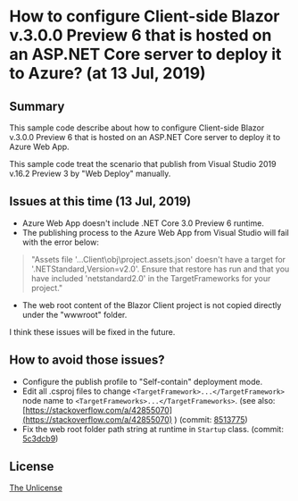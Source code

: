 # How to configure Client-side Blazor v.3.0.0 Preview 6 that is hosted on an ASP.NET Core server to deploy it to Azure? (at 13 Jul, 2019)

## Summary

This sample code describe about how to configure Client-side Blazor v.3.0.0 Preview 6 that is hosted on an ASP.NET Core server to deploy it to Azure Web App.

This sample code treat the scenario that publish from Visual Studio 2019 v.16.2 Preview 3 by "Web Deploy" manually.

## Issues at this time (13 Jul, 2019)

- Azure Web App doesn't include .NET Core 3.0 Preview 6 runtime.
- The publishing process to the Azure Web App from Visual Studio will fail with the error below: 

> "Assets file '...Client\obj\project.assets.json' doesn't have a target for '.NETStandard,Version=v2.0'. Ensure that restore has run and that you have included 'netstandard2.0' in the TargetFrameworks for your project."
- The web root content of the Blazor Client project is not copied directly under the "wwwroot" folder.

I think these issues will be fixed in the future.

## How to avoid those issues?

- Configure the publish profile to "Self-contain" deployment mode.
- Edit all .csproj files to change `<TargetFramework>...</TargetFramework>` node name to `<TargetFrameworks>...</TargetFrameworks>`. (see also: [https://stackoverflow.com/a/42855070](https://stackoverflow.com/a/42855070) ) (commit: [8513775](https://github.com/sample-by-jsakamoto/BlazorHostedV3Preview6OnAzureWebApp/commit/851377501e53dac91b6f7379cc043144180315d8))
- Fix the web root folder path string at runtime in `Startup` class. (commit: [5c3dcb9](https://github.com/sample-by-jsakamoto/BlazorHostedV3Preview6OnAzureWebApp/commit/5c3dcb9219fa75c05d6911ba6d7e40ff9ed8d949))

## License

[The Unlicense](LICENSE)
